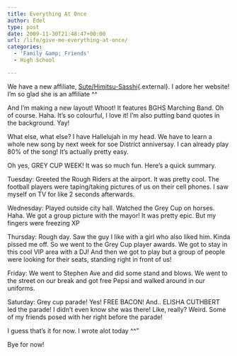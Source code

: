 ```yaml
---
title: Everything At Once
author: Edel
type: post
date: 2009-11-30T21:48:47+00:00
url: /life/give-me-everything-at-once/
categories:
  - 'Family &amp; Friends'
  - High School

---
```

We have a new affiliate, [Sute/Himitsu-Sasshi][1]{.external}. I adore her website! I&#8217;m so glad she is an affiliate ^^

And I&#8217;m making a new layout! Whoot! It features BGHS Marching Band. Oh of course. Haha. It&#8217;s so colourful, I love it! I&#8217;m also putting band quotes in the background. Yay!

What else, what else? I have Hallelujah in my head. We have to learn a whole new song by next week for soe District anniversay. I can already play 80% of the song! It&#8217;s actually pretty easy.

Oh yes, GREY CUP WEEK! It was so much fun. Here&#8217;s a quick summary.

Tuesday: Greeted the Rough Riders at the airport. It was pretty cool. The football players were taping/taking pictures of us on their cell phones. I saw myself on TV for like 2 seconds afterwards.

Wednesday: Played outside city hall. Watched the Grey Cup on horses. Haha. We got a group picture with the mayor! It was pretty epic. But my fingers were freezing XP

Thursday: Rough day. Saw the guy I like with a girl who also liked him. Kinda pissed me off. So we went to the Grey Cup player awards. We got to stay in this cool VIP area with a DJ! And then we got to play but a group of people were looking for their seats, standing right in front of us!

Friday: We went to Stephen Ave and did some stand and blows. We went to the street on our break and got free Pepsi and walked around in our uniforms.

Saturday: Grey cup parade! Yes! FREE BACON! And.. ELISHA CUTHBERT led the parade! I didn&#8217;t even know she was there! Like, really? Weird. Some of my friends posed with her right before the parade!

I guess that&#8217;s it for now. I wrote alot today ^^&#8221;
  
Bye for now!

<ol class="footnote">
</ol>

 [1]: http://www.himitsu-sasshi.net/